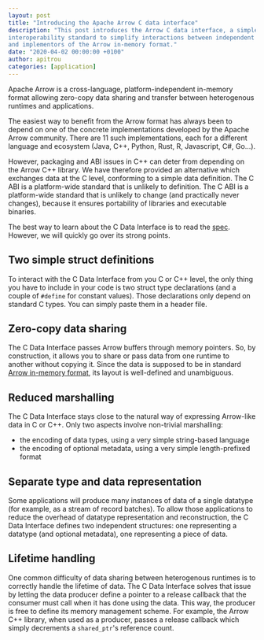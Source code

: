 ```yaml
---
layout: post
title: "Introducing the Apache Arrow C data interface"
description: "This post introduces the Arrow C data interface, a simple C-based
interoperability standard to simplify interactions between independent users
and implementors of the Arrow in-memory format."
date: "2020-04-02 00:00:00 +0100"
author: apitrou
categories: [application]
---
```

<!--
{% comment %}
Licensed to the Apache Software Foundation (ASF) under one or more
contributor license agreements.  See the NOTICE file distributed with
this work for additional information regarding copyright ownership.
The ASF licenses this file to you under the Apache License, Version 2.0
(the "License"); you may not use this file except in compliance with
the License.  You may obtain a copy of the License at

http://www.apache.org/licenses/LICENSE-2.0

Unless required by applicable law or agreed to in writing, software
distributed under the License is distributed on an "AS IS" BASIS,
WITHOUT WARRANTIES OR CONDITIONS OF ANY KIND, either express or implied.
See the License for the specific language governing permissions and
limitations under the License.
{% endcomment %}
-->

Apache Arrow is a cross-language, platform-independent in-memory format
allowing zero-copy data sharing and transfer between heterogenous runtimes
and applications.

The easiest way to benefit from the Arrow format has always been to depend
on one of the concrete implementations developed by the Apache Arrow community.
There are 11 such implementations, each for a different language and ecosystem
(Java, C++, Python, Rust, R, Javascript, C#, Go...).

However, packaging and ABI issues in C++ can deter from depending on the
Arrow C++ library.  We have therefore provided an alternative which
exchanges data at the C level, conforming to a simple data
definition.  The C ABI is a platform-wide standard that is unlikely to
definition.  The C ABI is a platform-wide standard that is unlikely to
change (and practically never changes), because it ensures portability of
libraries and executable binaries.

The best way to learn about the C Data Interface is to read the
[spec](https://arrow.apache.org/docs/format/CDataInterface.html).
However, we will quickly go over its strong points.

## Two simple struct definitions

To interact with the C Data Interface from you C or C++ level, the only
thing you have to include in your code is two struct type declarations
(and a couple of ``#define`` for constant values).  Those declarations
only depend on standard C types.  You can simply paste them in a header
file.

## Zero-copy data sharing

The C Data Interface passes Arrow buffers through memory pointers.  So,
by construction, it allows you to share or pass data from one runtime to
another without copying it.  Since the data is supposed to be in standard
[Arrow in-memory format](https://arrow.apache.org/docs/format/Columnar.html),
its layout is well-defined and unambiguous.

## Reduced marshalling

The C Data Interface stays close to the natural way of expressing Arrow-like
data in C or C++.  Only two aspects involve non-trivial marshalling:

* the encoding of data types, using a very simple string-based language
* the encoding of optional metadata, using a very simple length-prefixed format

## Separate type and data representation

Some applications will produce many instances of data of a single datatype
(for example, as a stream of record batches).  To allow those applications
to reduce the overhead of datatype representation and reconstruction, the
C Data Interface defines two independent structures: one representing a
datatype (and optional metadata), one representing a piece of data.

## Lifetime handling

One common difficulty of data sharing between heterogenous runtimes is to
correctly handle the lifetime of data.  The C Data Interface solves that issue
by letting the data producer define a pointer to a release callback that the
consumer must call when it has done using the data.  This way, the producer
is free to define its memory management scheme.  For example, the Arrow C++
library, when used as a producer, passes a release callback which simply
decrements a `shared_ptr`'s reference count.
